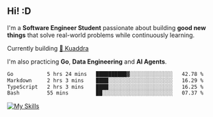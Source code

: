 ## Hi! :D

I'm a **Software Engineer Student** passionate about building **good new things** that solve real-world problems while continuously learning.

Currently building [🎾 Kuaddra](https://kuaddra.com)

I'm also practicing **Go**, **Data Engineering** and **AI Agents**.

<!--START_SECTION:waka-->

```txt
Go           5 hrs 24 mins   ██████████▓░░░░░░░░░░░░░░   42.78 %
Markdown     2 hrs 3 mins    ████░░░░░░░░░░░░░░░░░░░░░   16.29 %
TypeScript   2 hrs 3 mins    ████░░░░░░░░░░░░░░░░░░░░░   16.25 %
Bash         55 mins         ██░░░░░░░░░░░░░░░░░░░░░░░   07.37 %
```

<!--END_SECTION:waka-->
[![My Skills](https://skillicons.dev/icons?i=py,go,java,aws,js,docker,linux)](https://skillicons.dev)
